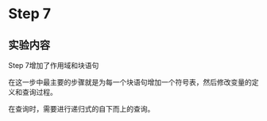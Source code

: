 # Step 7

## 实验内容

Step 7增加了作用域和块语句

在这一步中最主要的步骤就是为每一个块语句增加一个符号表，然后修改变量的定义和查询过程。

在查询时，需要进行递归式的自下而上的查询。

